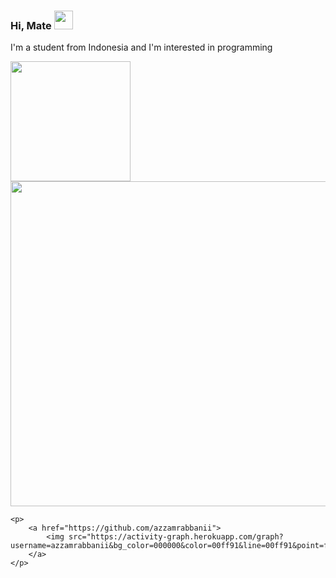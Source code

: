 
### Hi, Mate <img src="https://raw.githubusercontent.com/MartinHeinz/MartinHeinz/master/wave.gif" width="30px">


<p> I'm a student from Indonesia and I'm interested in programming </p>

<!--
**azzamrabbanii/azzamrabbanii** is a ✨ _special_ ✨ repository because its `README.md` (this file) appears on your GitHub profile.

Here are some ideas to get you started:

- 🔭 I’m currently studying on IDN Boarding School
- 🌱 I’m currently learning programming language
- 👯 I’m looking to collaborate on ...
- 🤔 I’m looking for help with ...
- 💬 Ask me about ...
- 📫 How to reach me: ...
- 😄 Pronouns: he/him
- ⚡ Fun fact: i'm calm person 😺
-->

<!--
<h1 align="center">Hi Mate 👋, I'm Muhammad Azzam Rabbani</h1>
<h3 align="center">A im student passionate android developer from Indonesia</h3>
-->

</head>
<body>
    <p>
        <a href="https://github.com/azzamrabbanii">
            <img height="192em" src="https://github-readme-stats.vercel.app/api?username=azzamrabbanii&show_icons=true&theme=gotham"/>
            <img width="520px" src="https://github-readme-streak-stats.herokuapp.com?user=salehrashid&theme=highcontrast&hide_border=true&date_format=M%20j%5B%2C%20Y%5D">
        </a>
    </p>
    
    <p>
        <a href="https://github.com/azzamrabbanii">
            <img src="https://activity-graph.herokuapp.com/graph?username=azzamrabbanii&bg_color=000000&color=00ff91&line=00ff91&point=fcfcfc&area=true&hide_border=true">
        </a>
    </p>    
</body>
